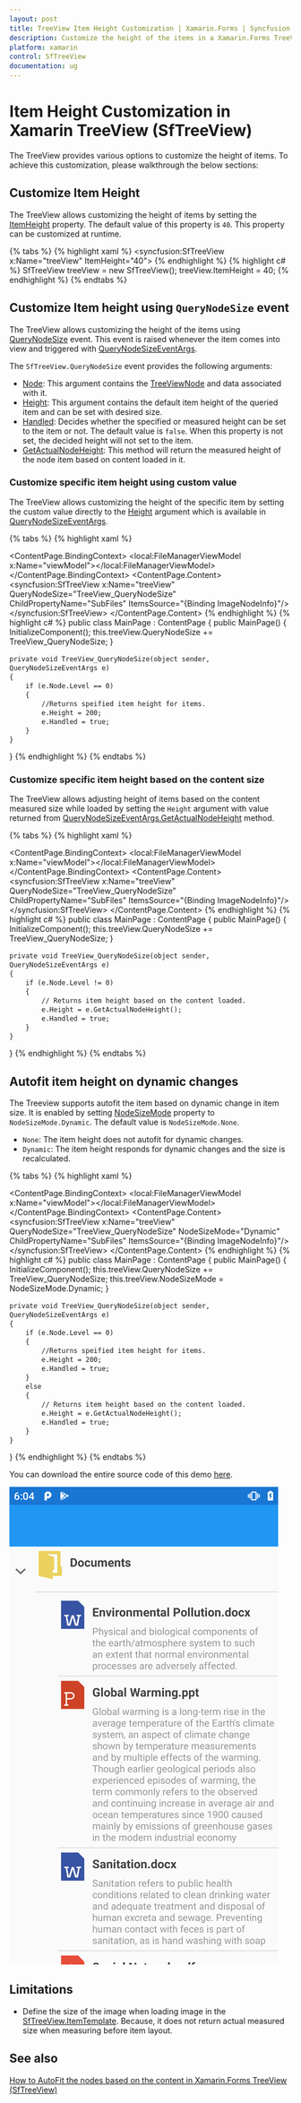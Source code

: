 ```yaml
---
layout: post
title: TreeView Item Height Customization | Xamarin.Forms | Syncfusion
description: Customize the height of the items in a Xamarin.Forms TreeView. Autofit the items based on node content.
platform: xamarin
control: SfTreeView
documentation: ug
---
```


# Item Height Customization in Xamarin TreeView (SfTreeView)

The TreeView provides various options to customize the height of items. To achieve this customization, please walkthrough the below sections:

## Customize Item Height

The TreeView allows customizing the height of items by setting the [ItemHeight](https://help.syncfusion.com/cr/cref_files/xamarin/Syncfusion.SfTreeView.XForms~Syncfusion.XForms.TreeView.SfTreeView~ItemHeight.html) property. The default value of this property is `40`. This property can be customized at runtime.

{% tabs %}
{% highlight xaml %}
<syncfusion:SfTreeView x:Name="treeView" ItemHeight="40">
{% endhighlight %}
{% highlight c# %}
SfTreeView treeView = new SfTreeView();
treeView.ItemHeight = 40; 
{% endhighlight %}
{% endtabs %}

## Customize Item height using `QueryNodeSize` event
 The TreeView allows customizing the height of the items using [QueryNodeSize](https://help.syncfusion.com/cr/xamarin/Syncfusion.SfTreeView.XForms~Syncfusion.XForms.TreeView.SfTreeView~QueryNodeSize_EV.html) event. This event is raised whenever the item comes into view and triggered with [QueryNodeSizeEventArgs](https://help.syncfusion.com/cr/xamarin/Syncfusion.SfTreeView.XForms~Syncfusion.XForms.TreeView.QueryNodeSizeEventArgs.html).

The `SfTreeView.QueryNodeSize` event provides the following arguments:
 
 * [Node](https://help.syncfusion.com/cr/cref_files/xamarin/Syncfusion.SfTreeView.XForms~Syncfusion.XForms.TreeView.QueryNodeSizeEventArgs~Node.html): This argument contains the [TreeViewNode](https://help.syncfusion.com/cr/cref_files/xamarin/Syncfusion.SfTreeView.XForms~Syncfusion.TreeView.Engine.TreeViewNode.html) and data associated with it.
 * [Height](https://help.syncfusion.com/cr/cref_files/xamarin/Syncfusion.SfTreeView.XForms~Syncfusion.XForms.TreeView.QueryNodeSizeEventArgs~Height.html): This argument contains the default item height of the queried item and can be set with desired size.
 * [Handled](https://help.syncfusion.com/cr/xamarin/Syncfusion.SfTreeView.XForms~Syncfusion.XForms.TreeView.QueryNodeSizeEventArgs~Handled.html): Decides whether the specified or measured height can be set to the item or not. The default value is `false`. When this property is not set, the decided height will not set to the item.
 * [GetActualNodeHeight](https://help.syncfusion.com/cr/cref_files/xamarin/Syncfusion.SfTreeView.XForms~Syncfusion.XForms.TreeView.QueryNodeSizeEventArgs~GetActualNodeHeight.html): This method will return the measured height of the node item based on content loaded in it.

### Customize specific item height using custom value

The TreeView allows customizing the height of the specific item by setting the custom value directly to the [Height](https://help.syncfusion.com/cr/cref_files/xamarin/Syncfusion.SfTreeView.XForms~Syncfusion.XForms.TreeView.QueryNodeSizeEventArgs~Height.html) argument which is available in [QueryNodeSizeEventArgs](https://help.syncfusion.com/cr/xamarin/Syncfusion.SfTreeView.XForms~Syncfusion.XForms.TreeView.QueryNodeSizeEventArgs.html).

{% tabs %}
{% highlight xaml %}
<?xml version="1.0" encoding="utf-8" ?>
<ContentPage xmlns:syncfusion="clr-namespace:Syncfusion.XForms.TreeView;assembly=Syncfusion.SfTreeView.XForms"
             xmlns:local="clr-namespace:GettingStarted"
             x:Class="GettingStarted.MainPage">
    <ContentPage.BindingContext>
       <local:FileManagerViewModel x:Name="viewModel"></local:FileManagerViewModel>
    </ContentPage.BindingContext>
    <ContentPage.Content>
       <syncfusion:SfTreeView x:Name="treeView"
                              QueryNodeSize="TreeView_QueryNodeSize"
                              ChildPropertyName="SubFiles"
                              ItemsSource="{Binding ImageNodeInfo}"/>
       </syncfusion:SfTreeView>
    </ContentPage.Content>
</ContentPage>
{% endhighlight %}
{% highlight c# %}
public class MainPage : ContentPage
{
    public MainPage()
    {
      InitializeComponent();
      this.treeView.QueryNodeSize += TreeView_QueryNodeSize;
    }
    
    private void TreeView_QueryNodeSize(object sender, QueryNodeSizeEventArgs e)
    {
        if (e.Node.Level == 0)
        {
            //Returns speified item height for items.
            e.Height = 200;
            e.Handled = true;
        }
    }
}
{% endhighlight %}
{% endtabs %}

### Customize specific item height based on the content size

The TreeView allows adjusting height of items based on the content measured size while loaded by setting the `Height` argument with value returned from [QueryNodeSizeEventArgs.GetActualNodeHeight](https://help.syncfusion.com/cr/cref_files/xamarin/Syncfusion.SfTreeView.XForms~Syncfusion.XForms.TreeView.QueryNodeSizeEventArgs~GetActualNodeHeight.html) method.
                                             
{% tabs %}
{% highlight xaml %}
<?xml version="1.0" encoding="utf-8" ?>
<ContentPage xmlns:syncfusion="clr-namespace:Syncfusion.XForms.TreeView;assembly=Syncfusion.SfTreeView.XForms"
             xmlns:local="clr-namespace:GettingStarted"
             x:Class="GettingStarted.MainPage">
    <ContentPage.BindingContext>
       <local:FileManagerViewModel x:Name="viewModel"></local:FileManagerViewModel>
    </ContentPage.BindingContext>
    <ContentPage.Content>
       <syncfusion:SfTreeView x:Name="treeView"
                              QueryNodeSize="TreeView_QueryNodeSize"
                              ChildPropertyName="SubFiles"
                              ItemsSource="{Binding ImageNodeInfo}"/>
       </syncfusion:SfTreeView>
    </ContentPage.Content>
</ContentPage>
{% endhighlight %}
{% highlight c# %}
public class MainPage : ContentPage
{
    public MainPage()
    {
      InitializeComponent();
      this.treeView.QueryNodeSize += TreeView_QueryNodeSize;
    }
    
    private void TreeView_QueryNodeSize(object sender, QueryNodeSizeEventArgs e)
    {
        if (e.Node.Level != 0)
        {
            // Returns item height based on the content loaded.
            e.Height = e.GetActualNodeHeight();
            e.Handled = true;
        }
    }
}
{% endhighlight %}
{% endtabs %}

## Autofit item height on dynamic changes

The Treeview supports autofit the item based on dynamic change in item size. It is enabled by setting [NodeSizeMode](https://help.syncfusion.com/cr/cref_files/xamarin/Syncfusion.SfTreeView.XForms~Syncfusion.XForms.TreeView.SfTreeView~NodeSizeMode.html) property to `NodeSizeMode.Dynamic`. The default value is `NodeSizeMode.None`.

* `None`: The item height does not autofit for dynamic changes.
* `Dynamic`: The item height responds for dynamic changes and the size is recalculated.

{% tabs %}
{% highlight xaml %}
<?xml version="1.0" encoding="utf-8" ?>
<ContentPage xmlns:syncfusion="clr-namespace:Syncfusion.XForms.TreeView;assembly=Syncfusion.SfTreeView.XForms"
             xmlns:local="clr-namespace:GettingStarted"
             x:Class="GettingStarted.MainPage">
    <ContentPage.BindingContext>
       <local:FileManagerViewModel x:Name="viewModel"></local:FileManagerViewModel>
    </ContentPage.BindingContext>
    <ContentPage.Content>
       <syncfusion:SfTreeView x:Name="treeView"
                              QueryNodeSize="TreeView_QueryNodeSize"
                              NodeSizeMode="Dynamic"
                              ChildPropertyName="SubFiles"
                              ItemsSource="{Binding ImageNodeInfo}"/>
       </syncfusion:SfTreeView>
    </ContentPage.Content>
</ContentPage>
{% endhighlight %}
{% highlight c# %}
public class MainPage : ContentPage
{
    public MainPage()
    {
      InitializeComponent();
      this.treeView.QueryNodeSize += TreeView_QueryNodeSize;
      this.treeView.NodeSizeMode = NodeSizeMode.Dynamic; 
    }
    
    private void TreeView_QueryNodeSize(object sender, QueryNodeSizeEventArgs e)
    {
        if (e.Node.Level == 0)
        {
            //Returns speified item height for items.
            e.Height = 200;
            e.Handled = true;
        }
        else
        {
            // Returns item height based on the content loaded.
            e.Height = e.GetActualNodeHeight();
            e.Handled = true;
        }
    }
}
{% endhighlight %}
{% endtabs %}

You can download the entire source code of this demo [here](https://github.com/SyncfusionExamples/Xamarin-TreeView-Item-Height-Customization).

![AutoFit items](TreeView_images/TreeView_AutoFit_Items.png)


## Limitations

 * Define the size of the image when loading image in the [SfTreeView.ItemTemplate](https://help.syncfusion.com/cr/xamarin/Syncfusion.SfTreeView.XForms~Syncfusion.XForms.TreeView.SfTreeView~ItemTemplate.html). Because, it does not return actual measured size when measuring before item layout.
 
## See also

[How to AutoFit the nodes based on the content in Xamarin.Forms TreeView (SfTreeView)](https://www.syncfusion.com/kb/11418/)